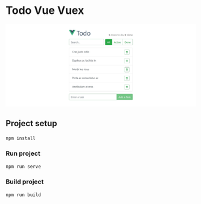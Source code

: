# Todo Vue Vuex

![alt Todo Vue Vuex](./todo-preview.jpg)

## Project setup

```
npm install
```

### Run project

```
npm run serve
```

### Build project

```
npm run build
```
